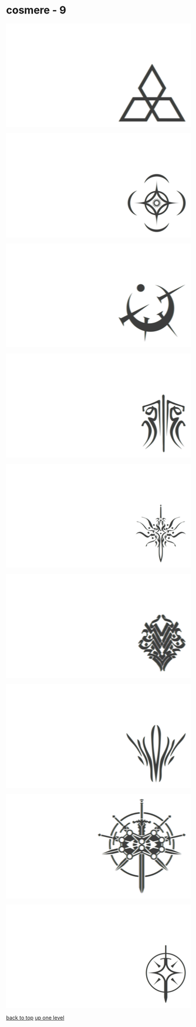 # cosmere - 9
[![cosmere_ghostbloods.png](/terminal/chromatic%20aberration/little/cosmere/cosmere_ghostbloods.png "cosmere_ghostbloods.png")](https://raw.githubusercontent.com/buckmanc/wallpapers/main/terminal/chromatic%20aberration/little/cosmere/cosmere_ghostbloods.png)

[![cosmere.png](/terminal/chromatic%20aberration/little/cosmere/cosmere.png "cosmere.png")](https://raw.githubusercontent.com/buckmanc/wallpapers/main/terminal/chromatic%20aberration/little/cosmere/cosmere.png)

[![mistborn_atium.png](/terminal/chromatic%20aberration/little/cosmere/mistborn_atium.png "mistborn_atium.png")](https://raw.githubusercontent.com/buckmanc/wallpapers/main/terminal/chromatic%20aberration/little/cosmere/mistborn_atium.png)

[![stormlight_glyph_kholin.png](/terminal/chromatic%20aberration/little/cosmere/stormlight_glyph_kholin.png "stormlight_glyph_kholin.png")](https://raw.githubusercontent.com/buckmanc/wallpapers/main/terminal/chromatic%20aberration/little/cosmere/stormlight_glyph_kholin.png)

[![stormlight_glyph_roshar.png](/terminal/chromatic%20aberration/little/cosmere/stormlight_glyph_roshar.png "stormlight_glyph_roshar.png")](https://raw.githubusercontent.com/buckmanc/wallpapers/main/terminal/chromatic%20aberration/little/cosmere/stormlight_glyph_roshar.png)

[![stormlight_glyph_thath_justice.png](/terminal/chromatic%20aberration/little/cosmere/stormlight_glyph_thath_justice.png "stormlight_glyph_thath_justice.png")](https://raw.githubusercontent.com/buckmanc/wallpapers/main/terminal/chromatic%20aberration/little/cosmere/stormlight_glyph_thath_justice.png)

[![stormlight_glyph_truthwatchers.png](/terminal/chromatic%20aberration/little/cosmere/stormlight_glyph_truthwatchers.png "stormlight_glyph_truthwatchers.png")](https://raw.githubusercontent.com/buckmanc/wallpapers/main/terminal/chromatic%20aberration/little/cosmere/stormlight_glyph_truthwatchers.png)

[![stormlight.png](/terminal/chromatic%20aberration/little/cosmere/stormlight.png "stormlight.png")](https://raw.githubusercontent.com/buckmanc/wallpapers/main/terminal/chromatic%20aberration/little/cosmere/stormlight.png)

[![stormlight_simple.png](/terminal/chromatic%20aberration/little/cosmere/stormlight_simple.png "stormlight_simple.png")](https://raw.githubusercontent.com/buckmanc/wallpapers/main/terminal/chromatic%20aberration/little/cosmere/stormlight_simple.png)



[back to top](#)
[up one level](/terminal/chromatic%20aberration/little/README.MD)
